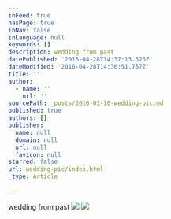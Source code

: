 ```yaml
---
inFeed: true
hasPage: true
inNav: false
inLanguage: null
keywords: []
description: wedding from past
datePublished: '2016-04-28T14:37:13.326Z'
dateModified: '2016-04-28T14:36:51.757Z'
title: ''
author:
  - name: ''
    url: ''
sourcePath: _posts/2016-03-10-wedding-pic.md
published: true
authors: []
publisher:
  name: null
  domain: null
  url: null
  favicon: null
starred: false
url: wedding-pic/index.html
_type: Article

---
```

wedding from past
![](https://s3-us-west-2.amazonaws.com/the-grid-img/p/6fdbcc9b00e859eed960e0f84d4d81fd2eba596c.jpg)
![](https://s3-us-west-2.amazonaws.com/the-grid-img/p/db0788415ba223b0b5610a69e722ac3a350571c5.jpg)